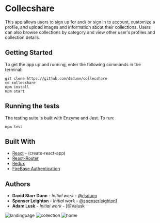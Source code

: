 # Collecshare

This app allows users to sign up for and/ or sign in to account, customize a profile, and upload images and information about their collections. Users can also browse collections by category and view other user's profiles and collection details.

## Getting Started

To get the app up and running, enter the following commands in the terminal:

```
git clone https://github.com/dsdunn/collecshare
cd collecshare
npm install
npm start
```

## Running the tests

The testing suite is built with Enzyme and Jest. To run:

```
npm test
```


## Built With

* [React](https://reactjs.org/) - (create-react-app)
* [React-Router](https://reacttraining.com/react-router/web/guides/philosophy) 
* [Redux](https://redux.js.org/)
* [FireBase Authentication](https://firebase.google.org)


## Authors

* **David Starr Dunn** - *Initial work* - [@dsdunn](https://github.com/dsdunn)
* **Spenser Leighton** - *Initial work* - [@spenserleighton1](https://github.com/spenserleighton1)
* **Adam Lusk** - *Initial work* - [@Valusk

![landingpage](https://github.com/dsdunn/collecshare/collecshare_landing.png)
![collection](https://github.com/dsdunn/collecshare/collecshare_collection.png)
![home](https://github.com/dsdunn/collecshare/collecshare_home.png)


